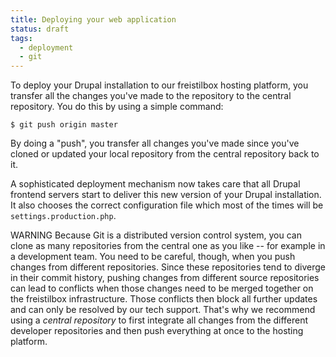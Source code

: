 ```yaml
---
title: Deploying your web application
status: draft
tags:
  - deployment
  - git
---
```


To deploy your Drupal installation to our freistilbox hosting platform, you transfer all the changes you've made to the repository to the central repository. You do this by using a simple command:

    $ git push origin master

By doing a "push", you transfer all changes you've made since you've cloned or updated your local repository from the central repository back to it.

A sophisticated deployment mechanism now takes care that all Drupal frontend servers start to deliver this new version of your Drupal installation. It also chooses the correct configuration file which most of the times will be `settings.production.php`.

<span class="label warning">WARNING</span> Because Git is a distributed version control system, you can clone as many repositories from the central one as you like -- for example in a development team. You need to be careful, though, when you push changes from different repositories. Since these repositories tend to diverge in their commit history, pushing changes from different source repositories can lead to conflicts when those changes need to be merged together on the freistilbox infrastructure. Those conflicts then block all further updates and can only be resolved by our tech support. That's why we recommend using a _central repository_ to first integrate all changes from the different developer repositories and then push everything at once to the hosting platform.
